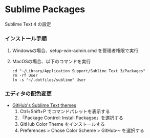 
# Sublime Packages

Sublime Text 4 の設定


### インストール手順

1. Windowsの場合、setup-win-admin.cmd を管理者権限で実行
2. MacOSの場合、以下のコマンドを実行

    ```
    cd "~/Library/Application Support/Sublime Text 3/Packages"
    rm -rf User
    ln -s "~/.dotfiles/sublime" User
    ```

### エディタの配色変更

- [GitHub's Sublime Text themes](https://github.com/mauroreisvieira/github-sublime-theme#githubs-sublime-text-themes)
  1. Ctrl+Shift+P でコマンドパレットを表示する
  2. 「Package Control: Install Packagse」を選択する
  3. GitHub Color Theme をインストールする
  4. Preferences > Chose Color Scheme > GitHub～ を選択する
